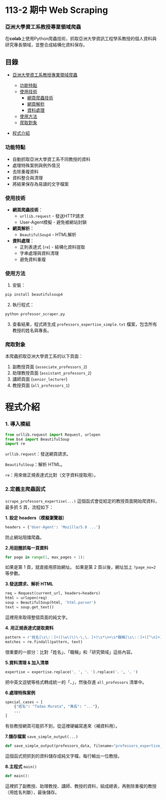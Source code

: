 # 113-2 期中 Web Scraping

### 亞洲大學資工系教授專業領域爬蟲

在**colab**上使用Python爬蟲技術，抓取亞洲大學資訊工程學系教授的個人資料與研究專長領域，並整合成結構化資料保存。

## 目錄

- [亞洲大學資工系教授專業領域爬蟲](#亞洲大學資工系教授專業領域爬蟲)
  - [功能特點](#功能特點)
  - [使用技術](#使用技術)
    - [網頁爬蟲技術](#網頁爬蟲技術)
    - [網頁解析](#網頁解析)
    - [資料處理](#資料處理)
  - [使用方法](#使用方法)
  - [爬取對象](#爬取對象)
    
- [程式介紹](#程式介紹)

### 功能特點

- 自動抓取亞洲大學資工系不同教授的資料
- 處理特殊案例與例外情況
- 去除重複資料
- 資料整合與清理
- 將結果保存為易讀的文字檔案

### 使用技術

- **網頁爬蟲技術**：
  - `urllib.request` - 發送HTTP請求
  - User-Agent模擬 - 避免被網站封鎖
- **網頁解析**：
  - `BeautifulSoup4` - HTML解析
- **資料處理**：
  - 正則表達式 (`re`) - 結構化資料提取
  - 字串處理與資料清理
  - 避免資料重複

### 使用方法

1. 安裝：
```bash
pip install beautifulsoup4
```

2. 執行程式：
```bash
python professor_scraper.py
```

3. 查看結果，程式將生成 `professors_expertise_simple.txt` 檔案，包含所有教授的姓名與專長。

### 爬取對象

本爬蟲抓取亞洲大學資工系的以下頁面：
1. 副教授頁面 (`associate_professors_2`)
2. 助理教授頁面 (`assistant_professors_2`)
3. 講師頁面 (`senior_lecturer`)
4. 教授頁面 (`all_professors_1`)

# 程式介紹

### 1. 導入模組
```python
from urllib.request import Request, urlopen
from bs4 import BeautifulSoup
import re
```

`urllib.request`：發送網頁請求。

`BeautifulSoup`：解析 HTML。

`re`：用來做正規表達式比對（文字資料提取用）。

### 2.定義主爬蟲函式
`scrape_professors_expertise(...)`
這個函式會從給定的教授頁面開始爬資料，最多抓 5 頁，流程如下：

**1. 設定 headers（模擬瀏覽器）**
```python
headers = {'User-Agent': 'Mozilla/5.0 ...'}
```
防止網站阻擋爬蟲。

**2.用迴圈抓每一頁資料**
```python
for page in range(1, max_pages + 1):
```
如果是第 1 頁，就直接用原始網址。
如果是第 2 頁以後，網址加上 `?page_no=2` 等參數。

**3.發送請求、解析 HTML**
```python
req = Request(current_url, headers=headers)
html = urlopen(req)
soup = BeautifulSoup(html, 'html.parser')
text = soup.get_text()
```
這裡用來取得整個頁面的純文字。

**4. 用正規表達式提取資料**
```python
pattern = r'姓名[\s\:：]+([\w\(\)\-\,\. ]+)\s*\n+\s*職稱[\s\:：]+([^\n]+)\s*\n+[\s\S]*?研究領域[\s\:：]+([\s\S]*?)(?=\s*Office hour|網站|分機)'
matches = re.findall(pattern, text)
```
很重要的一部分：比對「姓名」、「職稱」和「研究領域」這些內容。

**5.資料清理 & 加入清單**
```python
expertise = expertise.replace(', ', '、').replace('，', '、')
```
把中英文逗號等格式轉成統一的「、」，然後存進 `all_professors` 清單中。

**6.處理特殊案例**
```python
special_cases = [
    {"姓名": "Tadao Murata", "專長": "..."},
    ...
]
```
有些教授網頁可能抓不到，從這裡硬編寫進來（補資料用）。

**7.儲存檔案**
`save_simple_output(...)`
```python
def save_simple_output(professors_data, filename="professors_expertise_simple.txt"):
```
這個函式把抓到的資料儲存成純文字檔，每行輸出一位教授。

**8.主程式**
`main()`
```python
def main():
```
這裡抓了副教授、助理教授、講師、教授的資料，組成總表，再刪除重複的教授（用姓名判斷），最後儲存。


